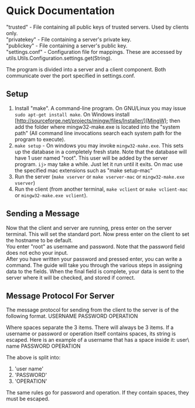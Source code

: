 # Quick Documentation #

"trusted" - File containing all public keys of trusted servers. Used by clients only.  
"privatekey" - File containing a server's private key.  
"publickey" - File containing a server's public key.  
"settings.conf" - Configuration file for mappings. These are accessed by utils.Utils.Configuration.settings.get(String).  

The program is divided into a server and a client component. Both communicate over the port specified in settings.conf.

## Setup ##
1. Install "make". A command-line program. On GNU/Linux you may issue `sudo apt-get install make`. On Windows install [http://sourceforge.net/projects/mingw/files/Installer/](MingW); then add the folder where mingw32-make.exe is located into the "system path" (All command line invocations search each system path for the program to execute).
2. `make setup` - On windows you may invoke `mingw32-make.exe`. This sets up the database in a completely fresh state. Note that the database will have 1 user named "root". This user will be added by the server program. `ij>` may take a while. Just let it run until it exits. On mac use the specified mac extensions such as "make setup-mac"
2. Run the server (`make vserver` or `make vserver-mac` or `mingw32-make.exe vserver`)
3. Run the client (from another terminal, `make vclient` or `make vclient-mac` or `mingw32-make.exe vclient`).

## Sending a Message ##
Now that the client and server are running, press enter on the server terminal. This will set the standard port. Now press enter on the client to set the hostname to be default.  
You enter "root" as username and password. Note that the password field does not echo your input.  
After you have written your password and pressed enter, you can write a command. The guide will take you through the various steps in assigning data to the fields. When the final field is complete, your data is sent to the server where it will be checked, and stored if correct.


## Message Protocol For Server ##
The message protocol for sending from the client to the server is of the following format.
USERNAME PASSWORD OPERATION

Where spaces separate the 3 items. There will always be 3 items. If a username or password or operation itself contains spaces, its string is escaped. Here is an example of a username that has a space inside it:
user\ name PASSWORD OPERATION

The above is split into:
1) 'user name'
2) 'PASSWORD'
3) 'OPERATION'

The same rules go for password and operation. If they contain spaces, they must be escaped.
